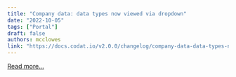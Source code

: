 ```yaml
---
title: "Company data: data types now viewed via dropdown"
date: "2022-10-05"
tags: ["Portal"]
draft: false
authors: mcclowes
link: "https://docs.codat.io/v2.0.0/changelog/company-data-data-types-now-viewed-via-dropdown"
---
```


[Read more...](https://docs.codat.io/v2.0.0/changelog/company-data-data-types-now-viewed-via-dropdown)
